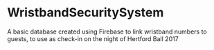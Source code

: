 # WristbandSecuritySystem
A basic database created using Firebase to link wristband numbers to guests, to use as check-in on the night of Hertford Ball 2017
